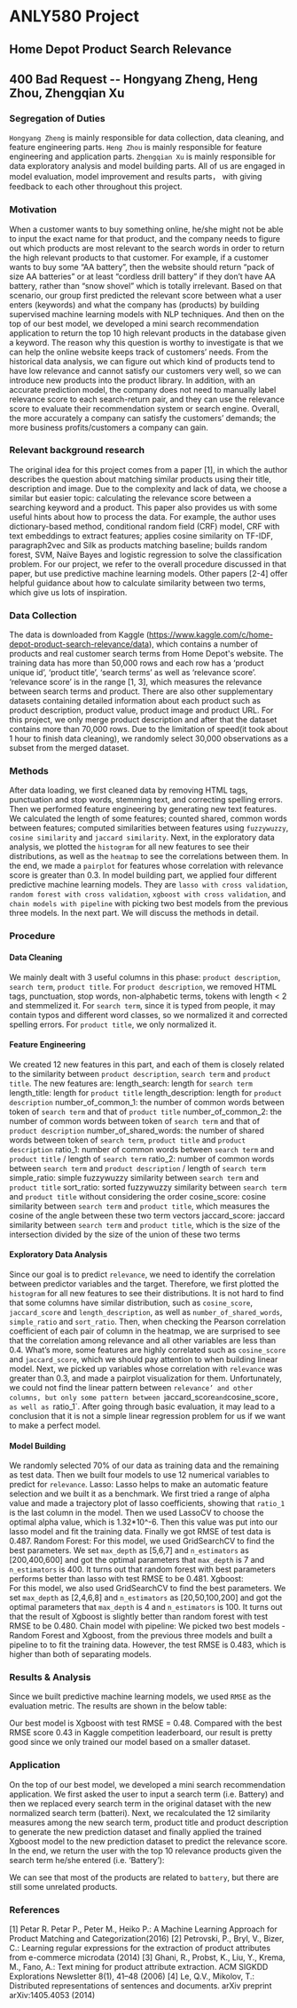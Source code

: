 # ANLY580 Project
## Home Depot Product Search Relevance
## 400 Bad Request -- Hongyang Zheng, Heng Zhou, Zhengqian Xu
 
### Segregation of Duties
`Hongyang Zheng` is mainly responsible for data collection, data cleaning, and feature engineering parts.
`Heng Zhou` is mainly responsible for feature engineering and application parts.
`Zhengqian Xu` is mainly responsible for data exploratory analysis and model building parts.
All of us are engaged in model evaluation, model improvement and results parts， with giving feedback to each other throughout this project.
 
### Motivation
When a customer wants to buy something online, he/she might not be able to input the exact name for that product, and the company needs to figure out which products are most relevant to the search words in order to return the high relevant products to that customer. For example, if a customer wants to buy some “AA battery”, then the website should return “pack of size AA batteries” or at least “cordless drill battery” if they don’t have AA battery, rather than “snow shovel” which is totally irrelevant. 
Based on that scenario, our group first predicted the relevant score between what a user enters (keywords) and what the company has (products) by building supervised machine learning models with NLP techniques. And then on the top of our best model, we developed a mini search recommendation application to return the top 10 high relevant products in the database given a keyword.
The reason why this question is worthy to investigate is that we can help the online website keeps track of customers’ needs. From the historical data analysis, we can figure out which kind of products tend to have low relevance and cannot satisfy our customers very well, so we can introduce new products into the product library. In addition, with an accurate prediction model, the company does not need to manually label relevance score to each search-return pair, and they can use the relevance score to evaluate their recommendation system or search engine. Overall, the more accurately a company can satisfy the customers’ demands; the more business profits/customers a company can gain.
 
### Relevant background research
The original idea for this project comes from a paper [1], in which the author describes the question about matching similar products using their title, description and image. Due to the complexity and lack of data, we choose a similar but easier topic: calculating the relevance score between a searching keyword and a product.
This paper also provides us with some useful hints about how to process the data. For example, the author uses dictionary-based method, conditional random field (CRF) model, CRF with text embeddings to extract features; applies cosine similarity on TF-IDF, paragraph2vec and Silk as products matching baseline; builds random forest, SVM, Naïve Bayes and logistic regression to solve the classification problem. For our project, we refer to the overall procedure discussed in that paper, but use predictive machine learning models. Other papers [2-4] offer helpful guidance about how to calculate similarity between two terms, which give us lots of inspiration.
 
### Data Collection
The data is downloaded from Kaggle (https://www.kaggle.com/c/home-depot-product-search-relevance/data), which contains a number of products and real customer search terms from Home Depot's website. The training data has more than 50,000 rows and each row has a ‘product unique id’, ‘product title’, ‘search terms’ as well as ‘relevance score’. ‘relevance score’ is in the range [1, 3], which measures the relevance between search terms and product. 
There are also other supplementary datasets containing detailed information about each product such as product description, product value, product image and product URL. For this project, we only merge product description and after that the dataset contains more than 70,000 rows. Due to the limitation of speed(it took about 1 hour to finish data cleaning), we randomly select 30,000 observations as a subset from the merged dataset. 
 
### Methods
After data loading, we first cleaned data by removing HTML tags, punctuation and stop words, stemming text, and correcting spelling errors. Then we performed feature engineering by generating new text features. We calculated the length of some features; counted shared, common words between features; computed similarities between features using `fuzzywuzzy`, `cosine similarity` and `jaccard similarity`. 
Next, in the exploratory data analysis, we plotted the `histogram` for all new features to see their distributions, as well as the `heatmap` to see the correlations between them. In the end, we made a `pairplot` for features whose correlation with relevance score is greater than 0.3.
In model building part, we applied four different predictive machine learning models. They are `lasso with cross validation`, `random forest with cross validation`, `xgboost with cross validation`, and `chain models with pipeline` with picking two best models from the previous three models. In the next part. We will discuss the methods in detail.
 
### Procedure
#### Data Cleaning
We mainly dealt with 3 useful columns in this phase: `product description`, `search term`, `product title`. For `product description`, we removed HTML tags, punctuation, stop words, non-alphabetic terms, tokens with length < 2 and stemmelized it. For `search term`, since it is typed from people, it may contain typos and different word classes, so we normalized it and corrected spelling errors. For `product title`, we only normalized it.
#### Feature Engineering 
We created 12 new features in this part, and each of them is closely related to the similarity between `product description`, `search term` and `product title`. The new features are:
length_search: length for `search term`
length_title: length for `product title`
length_description: length for  `product description`
number_of_common_1: the number of common words between token of `search term` and that of `product title`
number_of_common_2: the number of common words between token of `search term` and that of `product description`
number_of_shared_words: the number of shared words between token of `search term`, `product title` and `product description`
ratio_1: number of common words between `search term` and `product title` / length of `search term`
ratio_2: number of common words between `search term` and `product description` / length of `search term`
simple_ratio: simple fuzzywuzzy similarity between `search term` and `product title`
sort_ratio: sorted fuzzywuzzy similarity between `search term` and `product title` without considering the order 
cosine_score: cosine similarity between `search term` and `product title`, which measures the  cosine of the angle between these two term vectors
jaccard_score: jaccard similarity between `search term` and `product title`, which is the size of the intersection divided by the size of the union of these two terms
 
#### Exploratory Data Analysis
Since our goal is to predict `relevance`, we need to identify the correlation between predictor variables and the target. Therefore, we first  plotted the `histogram` for all new features to see their distributions. It is not hard to find that some columns have similar distribution, such as `cosine_score`, `jaccard_score` and `length_description`, as well as `number_of_shared_words`, `simple_ratio` and `sort_ratio`.
Then, when checking the Pearson correlation coefficient of each pair of column in the heatmap, we are surprised to see that the correlation among relevance and all other variables are less than 0.4. What’s more, some features are highly correlated such as `cosine_score` and `jaccard_score`, which we should pay attention to when building linear model.
Next, we picked up variables whose correlation with `relevance` was greater than 0.3, and made a pairplot visualization for them. Unfortunately, we could not find the linear pattern between `relevance’ and other columns, but only some pattern between `jaccard_score` and `cosine_score`, as well as `ratio_1`.
After going through basic evaluation, it may lead to a conclusion that it is not a simple linear regression problem for us if we want to make a perfect model. 
#### Model Building
We randomly selected 70% of our data as training data and the remaining as test data. Then we built  four models to use 12 numerical variables to predict for `relevance`.
Lasso: 
Lasso helps to make an automatic feature selection and we built it as a benchmark. We first tried a range of alpha value and made a trajectory plot of lasso coefficients, showing that `ratio_1` is the last column in the model. Then we used LassoCV to choose the optimal alpha value, which is 1.32*10^-6. Then this value was put into our lasso model and fit the training data. Finally  we got RMSE of test data is 0.487.
Random Forest: 
For this model, we used GridSearchCV to find the best parameters. We set `max_depth` as [5,6,7] and `n_estimators` as [200,400,600] and got the optimal parameters that `max_depth` is 7 and `n_estimators` is 400. It turns out that random forest with best parameters performs better than lasso with test RMSE to be 0.481.
Xgboost:  
For this model, we also used GridSearchCV to find the best parameters. We set `max_depth` as [2,4,6,8] and `n_estimators` as [20,50,100,200] and got the optimal parameters that `max_depth` is 4 and `n_estimators` is 100. It turns out that the result of Xgboost is slightly better than random forest  with test RMSE to be 0.480.
Chain model with pipeline: 
We picked two best models - Random Forest and Xgboost, from the previous three models and built a pipeline to to fit the training data. However, the test RMSE is 0.483, which is higher than both of separating models. 
 
### Results & Analysis
Since we built predictive machine learning models, we used `RMSE` as the evaluation metric. The results are shown in the below table:

Our best model is Xgboost with test RMSE = 0.48. Compared with the best RMSE score 0.43 in Kaggle competition leaderboard, our result is pretty good since we only trained our model based on a smaller dataset.
 
### Application
On the top of our best model, we developed a mini search recommendation application. We first asked the user to input a search term (i.e. Battery) and then we replaced every search term in the original dataset with the new normalized search term (batteri). Next, we recalculated the 12 similarity measures among the new search term, product title and product description to generate the new prediction dataset and finally applied the trained Xgboost model to the new prediction dataset to predict the relevance score. In the end, we return the user with the top 10 relevance products given the search term he/she entered (i.e. ‘Battery’):

We can see that most of the products are related to `battery`, but there are still some unrelated products. 
### References
[1] Petar R. Petar P., Peter M., Heiko P.: A Machine Learning Approach for Product Matching and Categorization(2016)
[2] Petrovski, P., Bryl, V., Bizer, C.: Learning regular expressions for the extraction of product attributes from e-commerce microdata (2014)
[3] Ghani, R., Probst, K., Liu, Y., Krema, M., Fano, A.: Text mining for product attribute extraction. ACM SIGKDD Explorations Newsletter 8(1), 41–48 (2006)
[4] Le, Q.V., Mikolov, T.: Distributed representations of sentences and documents. arXiv preprint arXiv:1405.4053 (2014)
 
 
